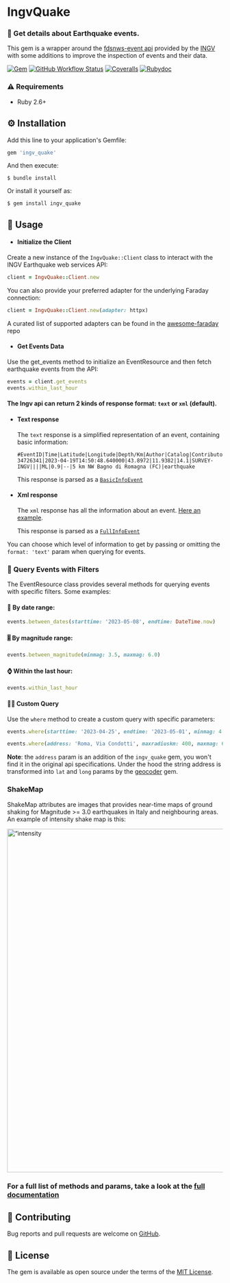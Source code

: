 # IngvQuake

### 🫨 Get details about Earthquake events.

This gem is a wrapper around the [fdsnws-event api](https://webservices.ingv.it/swagger-ui/dist/?url=https://ingv.github.io/openapi/fdsnws/event/0.0.1/event.yaml#) provided by the [INGV](https://www.ingv.it/) with some additions to improve the inspection of events and their data.

[![Gem](https://img.shields.io/gem/v/ingv_quake?color=blue&label=gem%20version&logo=rubygems)](https://rubygems.org/gems/ingv_quake)
[![GitHub Workflow Status](https://img.shields.io/github/actions/workflow/status/nexxus-vi/ingv_quake/ci.yml?label=rspec&logo=github)](https://github.com/nexxus-vi/ingv_quake/actions/workflows/ci.yml)
[![Coveralls](https://img.shields.io/coverallsCoverage/github/nexxus-vi/ingv_quake?logo=coveralls)](https://coveralls.io/github/nexxus-vi/ingv_quake?branch=master)
[![Rubydoc](https://img.shields.io/badge/doc-rubydoc.info-informational?logo=readthedocs)](https://rubydoc.info/gems/ingv_quake)

### ⚠ Requirements
- Ruby 2.6+

## ⚙️ Installation

Add this line to your application's Gemfile:

```ruby
gem 'ingv_quake'
```

And then execute:

    $ bundle install

Or install it yourself as:

    $ gem install ingv_quake

## 📝 Usage

- #### Initialize the Client

Create a new instance of the `IngvQuake::Client` class to interact with the INGV Earthquake web services API:

```ruby
client = IngvQuake::Client.new
```

You can also provide your preferred adapter for the underlying Faraday connection:

```ruby
client = IngvQuake::Client.new(adapter: httpx)
```
A curated list of supported adapters can be found in the [awesome-faraday](https://github.com/lostisland/awesome-faraday#adapters) repo

- #### Get Events Data

Use the get_events method to initialize an EventResource and then fetch earthquake events from the API:

```ruby
events = client.get_events
events.within_last_hour
```

#### The Ingv api can return 2 kinds of response format: `text` or `xml` (default).

- #### Text response

  The `text` response is a simplified representation of an event, containing basic information:
  
  ```
  #EventID|Time|Latitude|Longitude|Depth/Km|Author|Catalog|Contributor|ContributorID|MagType|Magnitude|MagAuthor|EventLocationName|EventType
  34726341|2023-04-19T14:50:48.640000|43.8972|11.9382|14.1|SURVEY-INGV||||ML|0.9|--|5 km NW Bagno di Romagna (FC)|earthquake
  ```
  This response is parsed as a [`BasicInfoEvent`](https://rubydoc.info/gems/ingv_quake/IngvQuake/BasicInfoEvent)

- #### Xml response

  The `xml` response has all the information about an event.
  [Here an example](https://webservices.ingv.it/fdsnws/event/1/query?starttime=2023-04-25T00:00:00&endtime=2023-05-01T23:59:59&limit=5).

  This response is parsed as a [`FullInfoEvent`](https://rubydoc.info/gems/ingv_quake/IngvQuake/FullInfoEvent)

You can choose which level of information to get by passing or omitting the `format: 'text'` param when querying for events.

### 🧐 Query Events with Filters

The EventResource class provides several methods for querying events with specific filters. Some examples:

#### 📆 By date range:
```ruby
events.between_dates(starttime: '2023-05-08', endtime: DateTime.now)
```

#### 🎚️ By magnitude range:
```ruby
events.between_magnitude(minmag: 3.5, maxmag: 6.0)
```

#### ⌚️ Within the last hour:
```ruby
events.within_last_hour
```

#### ☝🏼 Custom Query
Use the `where` method to create a custom query with specific parameters:

```ruby
events.where(starttime: '2023-04-25', endtime: '2023-05-01', minmag: 4.5, maxmag: 6.0)

events.where(address: 'Roma, Via Condotti', maxradiuskm: 400, maxmag: 6.0)
```

<b>Note</b>: the `address` param is an addition of the `ingv_quake` gem, you won't find it in the original api specifications.
Under the hood the string address is transformed into `lat` and `long` params by the [geocoder](https://github.com/alexreisner/geocoder) gem.

### ShakeMap

ShakeMap attributes are images that provides near-time maps of ground shaking for Magnitude >= 3.0 earthquakes in Italy and neighbouring areas.
An example of intensity shake map is this:

<p class='img'>
  <img src="http://shakemap.rm.ingv.it/shake4/data/31299001/current/products/intensity.jpg" alt=“intensity map” width="600" height="800">
</p>

### For a full list of methods and params, take a look at the [full documentation](https://rubydoc.info/gems/ingv_quake/IngvQuake/EventResource)

## 🛟 Contributing

Bug reports and pull requests are welcome on [GitHub](https://github.com/nexxus-vi/ingv_quake/issues).

## 📃 License

The gem is available as open source under the terms of the [MIT License](https://opensource.org/licenses/MIT).
